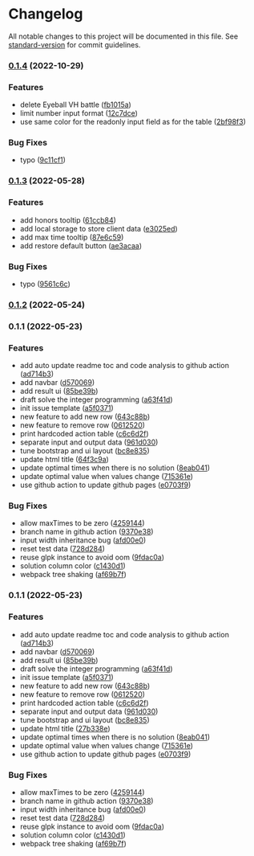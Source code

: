 # Changelog

All notable changes to this project will be documented in this file. See [standard-version](https://github.com/conventional-changelog/standard-version) for commit guidelines.

### [0.1.4](https://github.com/qq88976321/gbf-beautify-honors-web/compare/v0.1.3...v0.1.4) (2022-10-29)


### Features

* delete Eyeball VH battle ([fb1015a](https://github.com/qq88976321/gbf-beautify-honors-web/commit/fb1015a0dbe5e869a818328767afca4c5495f2cc))
* limit number input format ([12c7dce](https://github.com/qq88976321/gbf-beautify-honors-web/commit/12c7dcefcf2bf801c9728ef00ff459030ac26731))
* use same color for the readonly input field as for the table ([2bf98f3](https://github.com/qq88976321/gbf-beautify-honors-web/commit/2bf98f3de8386fd29f8bb2050667b409dd7a5474))


### Bug Fixes

* typo ([9c11cf1](https://github.com/qq88976321/gbf-beautify-honors-web/commit/9c11cf17f8d494467ff9ed58be50dc698916f883))

### [0.1.3](https://github.com/qq88976321/gbf-beautify-honors-web/compare/v0.1.2...v0.1.3) (2022-05-28)


### Features

* add honors tooltip ([61ccb84](https://github.com/qq88976321/gbf-beautify-honors-web/commit/61ccb84ae7d82d3b28466c904a16097ee398fa2f))
* add local storage to store client data ([e3025ed](https://github.com/qq88976321/gbf-beautify-honors-web/commit/e3025ed3b16154aca280c5ed304d0c8c964185dd))
* add max time tooltip ([87e6c59](https://github.com/qq88976321/gbf-beautify-honors-web/commit/87e6c591790e3ebb29dd087dfc0f90996bedb034))
* add restore default button ([ae3acaa](https://github.com/qq88976321/gbf-beautify-honors-web/commit/ae3acaa85c476af0d7c986c4bb4bc149a5e50a15))


### Bug Fixes

* typo ([9561c6c](https://github.com/qq88976321/gbf-beautify-honors-web/commit/9561c6cc1f55cbca59e42310d6235c73f8be4183))

### [0.1.2](https://github.com/qq88976321/gbf-beautify-honors-web/compare/v0.1.1...v0.1.2) (2022-05-24)

### 0.1.1 (2022-05-23)


### Features

* add auto update readme toc and code analysis to github action ([ad714b3](https://github.com/qq88976321/gbf-beautify-honors-web/commit/ad714b352ff796960561aaab935e67e70c6a06d2))
* add navbar ([d570069](https://github.com/qq88976321/gbf-beautify-honors-web/commit/d570069642536f788b1ea6a95eb283154f365629))
* add result ui ([85be39b](https://github.com/qq88976321/gbf-beautify-honors-web/commit/85be39b6d38d6080dfe2b02eae0ca0c3794b78d5))
* draft solve the integer programming ([a63f41d](https://github.com/qq88976321/gbf-beautify-honors-web/commit/a63f41dc59f895acea8db2df2eb4bbfe4d2856c5))
* init issue template ([a5f0371](https://github.com/qq88976321/gbf-beautify-honors-web/commit/a5f037126edeef30edb879afcf5e36a3daf88f79))
* new feature to add new row ([643c88b](https://github.com/qq88976321/gbf-beautify-honors-web/commit/643c88bfac4dfd33be0a02ac0d8898e6442d5781))
* new feature to remove row ([0612520](https://github.com/qq88976321/gbf-beautify-honors-web/commit/0612520d1fbeb19f3bbf13235a3120826ddb0255))
* print hardcoded action table ([c6c6d2f](https://github.com/qq88976321/gbf-beautify-honors-web/commit/c6c6d2f3501b5a7354fa20a5359033cce9bdab4a))
* separate input and output data ([961d030](https://github.com/qq88976321/gbf-beautify-honors-web/commit/961d030a2b1268deb8a92bd02388495b62529397))
* tune bootstrap and ui layout ([bc8e835](https://github.com/qq88976321/gbf-beautify-honors-web/commit/bc8e835bcb5f3ade11d0ac0407946bcc25d2e119))
* update html title ([64f3c9a](https://github.com/qq88976321/gbf-beautify-honors-web/commit/64f3c9a44f09877c3c417c8069722c74afa1b563))
* update optimal times when there is no solution ([8eab041](https://github.com/qq88976321/gbf-beautify-honors-web/commit/8eab041adec7752398206bc6c97893b1b04395b5))
* update optimal value when values change ([715361e](https://github.com/qq88976321/gbf-beautify-honors-web/commit/715361edc28a891042de85572f95894c03c8281f))
* use github action to update github pages ([e0703f9](https://github.com/qq88976321/gbf-beautify-honors-web/commit/e0703f928a11a85fa00805e3ebc778faf2063045))


### Bug Fixes

* allow maxTimes to be zero ([4259144](https://github.com/qq88976321/gbf-beautify-honors-web/commit/4259144a3e32dabb4a9c689f52bf889dc8aefb2c))
* branch name in github action ([9370e38](https://github.com/qq88976321/gbf-beautify-honors-web/commit/9370e38a065b09b196370b300c3075f440aa8f0f))
* input width inheritance bug ([afd00e0](https://github.com/qq88976321/gbf-beautify-honors-web/commit/afd00e0b94a5cf949fe1e6f431b0b31d118249a4))
* reset test data ([728d284](https://github.com/qq88976321/gbf-beautify-honors-web/commit/728d284531269105590e32c1e1f73520e3ce29e1))
* reuse glpk instance to avoid oom ([9fdac0a](https://github.com/qq88976321/gbf-beautify-honors-web/commit/9fdac0a82c5bd924069be763fe6cd50da3c0cbd8))
* solution column color ([c1430d1](https://github.com/qq88976321/gbf-beautify-honors-web/commit/c1430d1ba720706bbe3378c5a6b9c0a3ea9d9b14))
* webpack tree shaking ([af69b7f](https://github.com/qq88976321/gbf-beautify-honors-web/commit/af69b7f1544474067941f93a683da468a33d0972))

### 0.1.1 (2022-05-23)

### Features

- add auto update readme toc and code analysis to github action ([ad714b3](https://github.com/qq88976321/gbf-beautify-honors-web/commit/ad714b352ff796960561aaab935e67e70c6a06d2))
- add navbar ([d570069](https://github.com/qq88976321/gbf-beautify-honors-web/commit/d570069642536f788b1ea6a95eb283154f365629))
- add result ui ([85be39b](https://github.com/qq88976321/gbf-beautify-honors-web/commit/85be39b6d38d6080dfe2b02eae0ca0c3794b78d5))
- draft solve the integer programming ([a63f41d](https://github.com/qq88976321/gbf-beautify-honors-web/commit/a63f41dc59f895acea8db2df2eb4bbfe4d2856c5))
- init issue template ([a5f0371](https://github.com/qq88976321/gbf-beautify-honors-web/commit/a5f037126edeef30edb879afcf5e36a3daf88f79))
- new feature to add new row ([643c88b](https://github.com/qq88976321/gbf-beautify-honors-web/commit/643c88bfac4dfd33be0a02ac0d8898e6442d5781))
- new feature to remove row ([0612520](https://github.com/qq88976321/gbf-beautify-honors-web/commit/0612520d1fbeb19f3bbf13235a3120826ddb0255))
- print hardcoded action table ([c6c6d2f](https://github.com/qq88976321/gbf-beautify-honors-web/commit/c6c6d2f3501b5a7354fa20a5359033cce9bdab4a))
- separate input and output data ([961d030](https://github.com/qq88976321/gbf-beautify-honors-web/commit/961d030a2b1268deb8a92bd02388495b62529397))
- tune bootstrap and ui layout ([bc8e835](https://github.com/qq88976321/gbf-beautify-honors-web/commit/bc8e835bcb5f3ade11d0ac0407946bcc25d2e119))
- update html title ([27b338e](https://github.com/qq88976321/gbf-beautify-honors-web/commit/27b338e9b7bda70cb5bf35439e5f93418adeb0f5))
- update optimal times when there is no solution ([8eab041](https://github.com/qq88976321/gbf-beautify-honors-web/commit/8eab041adec7752398206bc6c97893b1b04395b5))
- update optimal value when values change ([715361e](https://github.com/qq88976321/gbf-beautify-honors-web/commit/715361edc28a891042de85572f95894c03c8281f))
- use github action to update github pages ([e0703f9](https://github.com/qq88976321/gbf-beautify-honors-web/commit/e0703f928a11a85fa00805e3ebc778faf2063045))

### Bug Fixes

- allow maxTimes to be zero ([4259144](https://github.com/qq88976321/gbf-beautify-honors-web/commit/4259144a3e32dabb4a9c689f52bf889dc8aefb2c))
- branch name in github action ([9370e38](https://github.com/qq88976321/gbf-beautify-honors-web/commit/9370e38a065b09b196370b300c3075f440aa8f0f))
- input width inheritance bug ([afd00e0](https://github.com/qq88976321/gbf-beautify-honors-web/commit/afd00e0b94a5cf949fe1e6f431b0b31d118249a4))
- reset test data ([728d284](https://github.com/qq88976321/gbf-beautify-honors-web/commit/728d284531269105590e32c1e1f73520e3ce29e1))
- reuse glpk instance to avoid oom ([9fdac0a](https://github.com/qq88976321/gbf-beautify-honors-web/commit/9fdac0a82c5bd924069be763fe6cd50da3c0cbd8))
- solution column color ([c1430d1](https://github.com/qq88976321/gbf-beautify-honors-web/commit/c1430d1ba720706bbe3378c5a6b9c0a3ea9d9b14))
- webpack tree shaking ([af69b7f](https://github.com/qq88976321/gbf-beautify-honors-web/commit/af69b7f1544474067941f93a683da468a33d0972))
